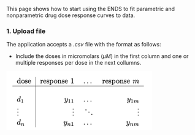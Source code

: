 This page shows how to start using the ENDS to fit parametric and nonparametric drug dose response curves to data.

### 1. Upload file 

The application accepts a *.csv* file with the format as follows:

- Include the doses in micromolars ($\mu M$)​  in the first column and one or multiple responses per dose in the next collumns.

<img src="images/fig2.png" alt="drawing" style="width:380px;"/>

